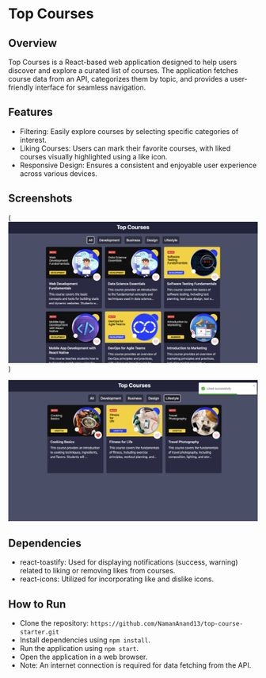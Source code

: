# Top Courses

## Overview
Top Courses is a React-based web application designed to help users discover and explore a curated list of courses. The application fetches course data from an API, categorizes them by topic, and provides a user-friendly interface for seamless navigation.

## Features
- Filtering: Easily explore courses by selecting specific categories of interest.
- Liking Courses: Users can mark their favorite courses, with liked courses visually highlighted using a like icon.
- Responsive Design: Ensures a consistent and enjoyable user experience across various devices.

## Screenshots
(![Screenshot1](image.png))

![Screenshot2](image-1.png)

## Dependencies
- react-toastify: Used for displaying notifications (success, warning) related to liking or removing likes from courses.
- react-icons: Utilized for incorporating like and dislike icons.

## How to Run
- Clone the repository: `https://github.com/NamanAnand13/top-course-starter.git`
- Install dependencies using `npm install`.
- Run the application using `npm start`.
- Open the application in a web browser.
- Note: An internet connection is required for data fetching from the API.

